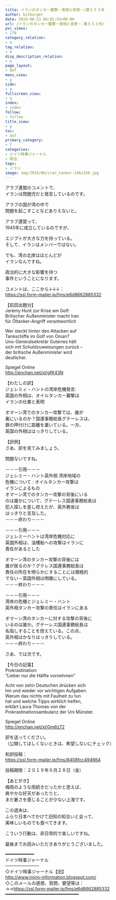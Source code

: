 ```yaml
---
title: イランのタンカー襲撃－真相と背景－/第５５３号
author: bitburger
date: 2019-06-23 04:01:53+00:00
url: /イランのタンカー襲撃－真相と背景－-第５５３号/
pvc_views:
- 178
category_relation:
- n
tag_relation:
- n
disp_description_relation:
- n
page_layout:
- def
menu_view:
- y
side:
- y
fullscreen_view:
- n
index:
- index
follow:
- follow
title_view:
- y
toc:
- def
primary_category:
- 7
categories:
- ドイツ時事ジャーナル
- 政治
tags:
- イラン
image: img/2019/06/iran_tanker-246x150.jpg
---
```

アラブ連盟のコメントで、  
イランは問題児だと発言しているのです。  
  
アラブの国が湾の中で  
問題を起こすことなどありえないと。

アラブ連盟って、  
1945年に成立しているのですが、  
  
エジプトが大きな力を持っている。  
そして、イランはメンバーではない。  
  
でも、湾の北岸はほとんどが  
イランなんですね。  
  
政治的に大きな影響を持つ  
事件ということになります。

コメントは、ここから↓↓↓：  
<a rel="noopener" href="https://ssl.form-mailer.jp/fms/e6d8662885332" target="_blank">https://ssl.form-mailer.jp/fms/e6d8662885332</a>

【前回出題分】  
Jeremy Hunt zur Krise am Golf:  
Britischer Außenminister macht Iran  
für Öltanker-Angriff verantwortlich  
  
Wer steckt hinter den Attacken auf  
Tankschiffe im Golf von Oman?  
Uno-Generalsekretär Guterres hält  
sich mit Schuldzuweisungen zurück &#8211;  
der britische Außenminister wird  
deutlicher.  
  
Spiegel Online  
<a rel="noopener" href="http://enchan.net/xl/gfK43N" target="_blank">http://enchan.net/xl/gfK43N</a>

【わたしの訳】  
ジェレミィ・ハントの湾岸危機発言:  
英国の外相は、オイルタンカー襲撃は  
イランの仕業と表明  
  
オマーン湾でのタンカー攻撃では、誰が  
裏にいるのか？国連事務総長グテーレスは、  
罪の押付けに距離を置いている。一方、  
英国の外相ははっきりしている。

【訳例】  
さあ、訳を見てみましょう。  
  
問題ないですね。

－－－引用－－－  
ジェレミー・ハント英外相 湾岸地域の  
危機について : オイルタンカー攻撃は  
イランによるもの  
オマーン湾でのタンカー攻撃の背後にいる  
のは誰かについて、グテーレス国連事務総長は  
犯人探しを差し控えたが、英外務省は  
はっきりと言及した。  
－－－終わり－－－

－－－引用－－－  
ジェレミーハントは湾岸危機対応に  
英国外相は、油槽船への攻撃はイランに  
責任があるとした  
  
オマーン湾のタンカー攻撃の背後には  
誰が居るのか？グテレス国連事務総長は  
責任の所在を明らかにすることには積極的  
でない－英国外相は明確にしている。  
－－－終わり－－－

－－－引用－－－  
湾岸の危機とジェレミー・ハント  
英外相タンカー攻撃の責任はイランにある  
  
オマーン湾のタンカーに対する攻撃の背後に  
いるのは誰か。グテーレス国連事務総長は  
名指しすることを控えている。この点、  
英外相はかなりはっきりしている。  
－－－終わり－－－

さあ、では次です。  
  
【今日の記事】  
Prokrastination:  
&#8220;Lieber nur die Hälfte vornehmen&#8221;  
  
Acht von zehn Deutschen drücken sich  
hin und wieder vor wichtigen Aufgaben.  
Warum das nichts mit Faulheit zu tun  
hat und welche Tipps wirklich helfen,  
erklärt Laura Thomas von der  
Prokrastinationsambulanz der Uni Münster.  
  
Spiegel Online  
<a rel="noopener" href="http://enchan.net/xl/Gm6z72" target="_blank">http://enchan.net/xl/Gm6z72</a>

訳を送ってください。  
（公開してほしくないときは、希望しないにチェック）  
  
和訳投稿：  
 <a rel="noopener" href="https://ssl.form-mailer.jp/fms/8408fcc494664" target="_blank">https://ssl.form-mailer.jp/fms/8408fcc494664</a>  
  
投稿期限：２０１９年６月２８日（金）

【あとがき】  
梅雨のような雨続きだったかと思えば、  
爽やかな好天があったりと、  
まだ暑さを感じることが少ない上海です。  
  
この週末は、  
ふらり日本へでかけて旧知の知合いと会って、  
美味しいものでも食べてきます。  
  
こういう行動は、非日常的で楽しいですね。  
  
最後までお読みいただきありがとうございました。

━━━━━━━━━━━  
ドイツ時事ジャーナル  
───────────  
◇ドイツ時事ジャーナル【旧】  
<a rel="noopener" href="http://www.iroiro-information.blogspot.com/" target="_blank">http://www.iroiro-information.blogspot.com/</a>  
◇このメールの感想、質問、要望等は：  
->-><a rel="noopener" href="https://ssl.form-mailer.jp/fms/e6d8662885332" target="_blank">https://ssl.form-mailer.jp/fms/e6d8662885332</a>  
━━━━━━━━━━━━━━━━━━━━━━━━━━━━